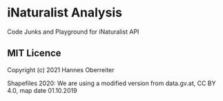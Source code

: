 # iNaturalist Analysis

Code Junks and Playground for iNaturalist API

## MIT Licence

Copyright (c) 2021 Hannes Oberreiter

Shapefiles 2020: We are using a modified version from data.gv.at, CC BY 4.0, map date 01.10.2019
